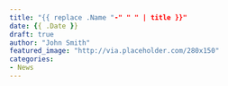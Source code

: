 ```yaml
---
title: "{{ replace .Name "-" " " | title }}"
date: {{ .Date }}
draft: true
author: "John Smith"
featured_image: "http://via.placeholder.com/280x150"
categories:
- News
---
```

